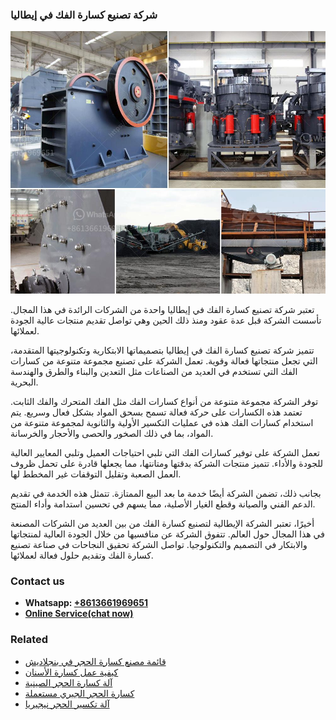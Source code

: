 <h3>شركة تصنيع كسارة الفك في إيطاليا</h3><img src='1701852387.jpg' alt=''><p>تعتبر شركة تصنيع كسارة الفك في إيطاليا واحدة من الشركات الرائدة في هذا المجال. تأسست الشركة قبل عدة عقود ومنذ ذلك الحين وهي تواصل تقديم منتجات عالية الجودة لعملائها.</p><p>تتميز شركة تصنيع كسارة الفك في إيطاليا بتصميماتها الابتكارية وتكنولوجيتها المتقدمة، التي تجعل منتجاتها فعالة وقوية. تعمل الشركة على تصنيع مجموعة متنوعة من كسارات الفك التي تستخدم في العديد من الصناعات مثل التعدين والبناء والطرق والهندسة البحرية.</p><p>توفر الشركة مجموعة متنوعة من أنواع كسارات الفك مثل الفك المتحرك والفك الثابت. تعتمد هذه الكسارات على حركة فعالة تسمح بسحق المواد بشكل فعال وسريع. يتم استخدام كسارات الفك هذه في عمليات التكسير الأولية والثانوية لمجموعة متنوعة من المواد، بما في ذلك الصخور والحصى والأحجار والخرسانة.</p><p>تعمل الشركة على توفير كسارات الفك التي تلبي احتياجات العميل وتلبي المعايير العالية للجودة والأداء. تتميز منتجات الشركة بدقتها ومتانتها، مما يجعلها قادرة على تحمل ظروف العمل الصعبة وتقليل التوقفات غير المخطط لها.</p><p>بجانب ذلك، تضمن الشركة أيضًا خدمة ما بعد البيع الممتازة. تتمثل هذه الخدمة في تقديم الدعم الفني والصيانة وقطع الغيار الأصلية، مما يسهم في تحسين استدامة وأداء المنتج.</p><p>أخيرًا، تعتبر الشركة الإيطالية لتصنيع كسارة الفك من بين العديد من الشركات المصنعة في هذا المجال حول العالم. تتفوق الشركة عن منافسيها من خلال الجودة العالية لمنتجاتها والابتكار في التصميم والتكنولوجيا. تواصل الشركة تحقيق النجاحات في صناعة تصنيع كسارة الفك وتقديم حلول فعالة لعملائها.</p><h3>Contact us</h3><ul><li><strong>Whatsapp:&nbsp;<a href="https://wa.me/8613661969651">+8613661969651</a></strong></li><li><a href="https://swt.shibang-china.com/?git&amp;zhl&amp;شركة تصنيع كسارة الفك في إيطاليا"><strong>Online Service(chat now)</strong></a></li></ul><h3>Related</h3><ul><li><a href='قائمة مصنع كسارة الحجر في بنجلاديش.md'>قائمة مصنع كسارة الحجر في بنجلاديش</a></li><li><a href='كيفية عمل كسارة الأسنان.md'>كيفية عمل كسارة الأسنان</a></li><li><a href='آلة كسارة الحجر الصينية.md'>آلة كسارة الحجر الصينية</a></li><li><a href='كسارة الحجر الجيري مستعملة.md'>كسارة الحجر الجيري مستعملة</a></li><li><a href='آلة تكسير الحجر نيجيريا.md'>آلة تكسير الحجر نيجيريا</a></li></ul>